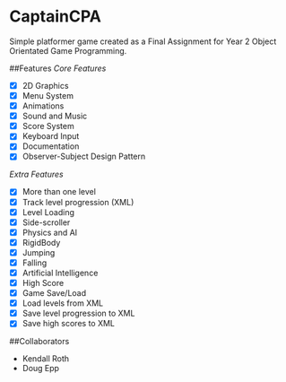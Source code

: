 # CaptainCPA
Simple platformer game created as a Final Assignment for Year 2 Object Orientated Game Programming.

##Features
*Core Features*
- [x] 2D Graphics
- [x] Menu System
- [x] Animations
- [x] Sound and Music
- [x] Score System
- [x] Keyboard Input
- [x] Documentation
- [x] Observer-Subject Design Pattern

*Extra Features*
- [x] More than one level
 - [x] Track level progression (XML)
- [x] Level Loading
- [x] Side-scroller
- [x] Physics and AI
 - [x] RigidBody
 - [x] Jumping
 - [x] Falling
 - [x] Artificial Intelligence
- [x] High Score
- [x] Game Save/Load
 - [x] Load levels from XML
 - [x] Save level progression to XML
 - [x] Save high scores to XML

##Collaborators
- Kendall Roth
- Doug Epp
